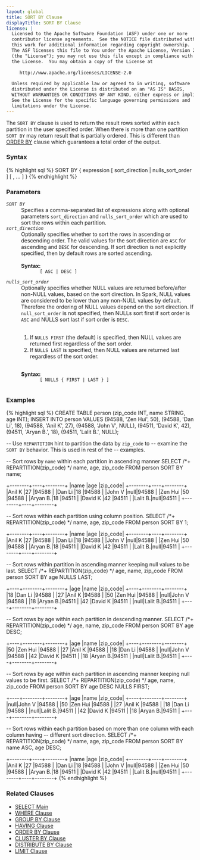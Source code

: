 ```yaml
---
layout: global
title: SORT BY Clause
displayTitle: SORT BY Clause
license: |
  Licensed to the Apache Software Foundation (ASF) under one or more
  contributor license agreements.  See the NOTICE file distributed with
  this work for additional information regarding copyright ownership.
  The ASF licenses this file to You under the Apache License, Version 2.0
  (the "License"); you may not use this file except in compliance with
  the License.  You may obtain a copy of the License at
 
     http://www.apache.org/licenses/LICENSE-2.0
 
  Unless required by applicable law or agreed to in writing, software
  distributed under the License is distributed on an "AS IS" BASIS,
  WITHOUT WARRANTIES OR CONDITIONS OF ANY KIND, either express or implied.
  See the License for the specific language governing permissions and
  limitations under the License.
---
```

The <code>SORT BY</code> clause is used to return the result rows sorted
within each partition in the user specified order. When there is more than one partition
<code>SORT BY</code> may return result that is partially ordered. This is different
than [ORDER BY](sql-ref-syntax-qry-select-orderby.html) clause which guarantees a
total order of the output.

### Syntax
{% highlight sql %}
SORT BY { expression [ sort_direction | nulls_sort_order ] [ , ... ] }
{% endhighlight %}

### Parameters
<dl>
  <dt><code><em>SORT BY</em></code></dt>
  <dd>
    Specifies a comma-separated list of expressions along with optional parameters <code>sort_direction</code>
    and <code>nulls_sort_order</code> which are used to sort the rows within each partition.
  </dd>
  <dt><code><em>sort_direction</em></code></dt>
  <dd>
    Optionally specifies whether to sort the rows in ascending or descending
    order. The valid values for the sort direction are <code>ASC</code> for ascending
    and <code>DESC</code> for descending. If sort direction is not explicitly specified, then by default
    rows are sorted ascending. <br><br>
    <b>Syntax:</b>
    <code>
       [ ASC | DESC ]
    </code>
  </dd>
  <dt><code><em>nulls_sort_order</em></code></dt>
  <dd>
    Optionally specifies whether NULL values are returned before/after non-NULL values, based on the 
    sort direction. In Spark, NULL values are considered to be lower than any non-NULL values by default.
    Therefore the ordering of NULL values depend on the sort direction. If <code>null_sort_order</code> is
    not specified, then NULLs sort first if sort order is <code>ASC</code> and NULLS sort last if 
    sort order is <code>DESC</code>.<br><br>
    <ol>
      <li> If <code>NULLS FIRST</code> (the default) is specified, then NULL values are returned first 
           regardless of the sort order.</li>
      <li>If <code>NULLS LAST</code> is specified, then NULL values are returned last regardless of
           the sort order. </li>
    </ol><br>
    <b>Syntax:</b>
    <code>
       [ NULLS { FIRST | LAST } ] 
    </code>
  </dd>
</dl>

### Examples
{% highlight sql %}
CREATE TABLE person (zip_code INT, name STRING, age INT);
INSERT INTO person VALUES
    (94588, 'Zen Hui', 50), 
    (94588, 'Dan Li', 18), 
    (94588, 'Anil K', 27),
    (94588, 'John V', NULL),
    (94511, 'David K', 42),
    (94511, 'Aryan B.', 18),
    (94511, 'Lalit B.', NULL);

-- Use `REPARTITION` hint to partition the data by `zip_code` to 
-- examine the `SORT BY` behavior. This is used in rest of the
-- examples.

-- Sort rows by `name` within each partition in ascending manner
SELECT /*+ REPARTITION(zip_code) */ name, age, zip_code FROM person SORT BY name;

  +--------+----+--------+
  |name    |age |zip_code|
  +--------+----+--------+
  |Anil K  |27  |94588   |
  |Dan Li  |18  |94588   |
  |John V  |null|94588   |
  |Zen Hui |50  |94588   |
  |Aryan B.|18  |94511   |
  |David K |42  |94511   |
  |Lalit B.|null|94511   |
  +--------+----+--------+

-- Sort rows within each partition using column position.
SELECT /*+ REPARTITION(zip_code) */ name, age, zip_code FROM person SORT BY 1;

  +--------+----+--------+
  |name    |age |zip_code|
  +--------+----+--------+
  |Anil K  |27  |94588   |
  |Dan Li  |18  |94588   |
  |John V  |null|94588   |
  |Zen Hui |50  |94588   |
  |Aryan B.|18  |94511   |
  |David K |42  |94511   |
  |Lalit B.|null|94511   |
  +--------+----+--------+

-- Sort rows within partition in ascending manner keeping null values to be last.
SELECT /*+ REPARTITION(zip_code) */ age, name, zip_code FROM person SORT BY age NULLS LAST;

  +----+--------+--------+
  |age |name    |zip_code|
  +----+--------+--------+
  |18  |Dan Li  |94588   |
  |27  |Anil K  |94588   |
  |50  |Zen Hui |94588   |
  |null|John V  |94588   |
  |18  |Aryan B.|94511   |
  |42  |David K |94511   |
  |null|Lalit B.|94511   |
  +----+--------+--------+

-- Sort rows by age within each partition in descending manner.
SELECT /*+ REPARTITION(zip_code) */ age, name, zip_code FROM person SORT BY age DESC;
 
  +----+--------+--------+
  |age |name    |zip_code|
  +----+--------+--------+
  |50  |Zen Hui |94588   |
  |27  |Anil K  |94588   |
  |18  |Dan Li  |94588   |
  |null|John V  |94588   |
  |42  |David K |94511   |
  |18  |Aryan B.|94511   |
  |null|Lalit B.|94511   |
  +----+--------+--------+

-- Sort rows by age within each partition in ascending manner keeping null values to be first.
SELECT /*+ REPARTITION(zip_code) */ age, name, zip_code FROM person SORT BY age DESC NULLS FIRST;

  +----+--------+--------+
  |age |name    |zip_code|
  +----+--------+--------+
  |null|John V  |94588   |
  |50  |Zen Hui |94588   |
  |27  |Anil K  |94588   |
  |18  |Dan Li  |94588   |
  |null|Lalit B.|94511   |
  |42  |David K |94511   |
  |18  |Aryan B.|94511   |
  +----+--------+--------+

-- Sort rows within each partition based on more than one column with each column having
-- different sort direction.
SELECT /*+ REPARTITION(zip_code) */ name, age, zip_code FROM person
   SORT BY name ASC, age DESC;

  +--------+----+--------+
  |name    |age |zip_code|
  +--------+----+--------+
  |Anil K  |27  |94588   |
  |Dan Li  |18  |94588   |
  |John V  |null|94588   |
  |Zen Hui |50  |94588   |
  |Aryan B.|18  |94511   |
  |David K |42  |94511   |
  |Lalit B.|null|94511   |
  +--------+----+--------+
{% endhighlight %}

### Related Clauses
- [SELECT Main](sql-ref-syntax-qry-select.html)
- [WHERE Clause](sql-ref-syntax-qry-select-where.html)
- [GROUP BY Clause](sql-ref-syntax-qry-select-groupby.html)
- [HAVING Clause](sql-ref-syntax-qry-select-having.html)
- [ORDER BY Clause](sql-ref-syntax-qry-select-orderby.html)
- [CLUSTER BY Clause](sql-ref-syntax-qry-select-clusterby.html)
- [DISTRIBUTE BY Clause](sql-ref-syntax-qry-select-distribute-by.html)
- [LIMIT Clause](sql-ref-syntax-qry-select-limit.html)